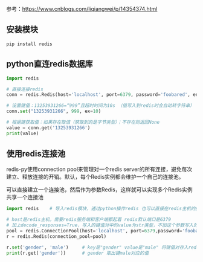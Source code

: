参考：https://www.cnblogs.com/liqiangwei/p/14354374.html

## 安装模块

```
pip install redis
```

## python直连redis数据库

```python
import redis

# 直接连接redis
conn = redis.Redis(host='localhost', port=6379, password='foobared', encoding='utf-8')

# 设置键值：13253931266=“999”且超时时间为10s （值写入到redis时会自动转字符串）
conn.set("13253931266", 999, ex=10)

# 根据键获取值：如果存在取值（获取到的是字节类型）；不存在则返回None
value = conn.get('13253931266')
print(value)
```

## 使用redis连接池

redis-py使用connection pool来管理对一个redis server的所有连接，避免每次建立、释放连接的开销。默认，每个Redis实例都会维护一个自己的连接池。

可以直接建立一个连接池，然后作为参数Redis，这样就可以实现多个Redis实例共享一个连接池

```python
import redis    # 导入redis模块，通过python操作redis 也可以直接在redis主机的服务端操作缓存数据库

# host是redis主机，需要redis服务端和客户端都起着 redis默认端口是6379
# 加上decode_responses=True，写入的键值对中的value为str类型，不加这个参数写入的则为字节类型
pool = redis.ConnectionPool(host='localhost', port=6379,password='foobared' decode_responses=True)
r = redis.Redis(connection_pool=pool)

r.set('gender', 'male')     # key是"gender" value是"male" 将键值对存入redis缓存
print(r.get('gender'))      # gender 取出键male对应的值
```

